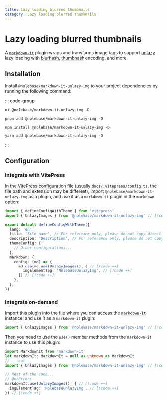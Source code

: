 ```yaml
---
title: Lazy loading blurred thumbnails
category: Lazy loading blurred thumbnails
---
```


<script setup>
import packageJSON from '~/packages/markdown-it-unlazy-img/package.json'
</script>

# Lazy loading blurred thumbnails <Badge type="tip" :text="`v${packageJSON.version}`" />

A [`markdown-it`](https://github.com/markdown-it/markdown-it) plugin wraps and transforms image tags to support [unlazy](https://github.com/johannschopplich/unlazy) lazy loading with [blurhash](https://github.com/woltapp/blurhash), [thumbhash](https://github.com/evanw/thumbhash) encoding, and more.

## Installation

Install `@nolebase/markdown-it-unlazy-img` to your project dependencies by running the following command:

::: code-group

```shell [@antfu/ni]
ni @nolebase/markdown-it-unlazy-img -D
```

```shell [pnpm]
pnpm add @nolebase/markdown-it-unlazy-img -D
```

```shell [npm]
npm install @nolebase/markdown-it-unlazy-img -D
```

```shell [yarn]
yarn add @nolebase/markdown-it-unlazy-img -D
```

:::

## Configuration

### Integrate with VitePress

In the VitePress configuration file (usually `docs/.vitepress/config.ts`, the file path and extension may be different), import `@nolebase/markdown-it-unlazy-img` as a plugin, and use it as a `markdown-it` plugin in the `markdown` option:

<!--@include: @/pages/en/snippets/details-colored-diff.md-->

```typescript
import { defineConfigWithTheme } from 'vitepress'
import { UnlazyImages } from '@nolebase/markdown-it-unlazy-img' // [!code ++]

export default defineConfigWithTheme({
  lang: 'en',
  title: 'Site name', // For reference only, please do not copy directly
  description: 'Description', // For reference only, please do not copy directly
  themeConfig: {
    // Other configurations...
  },
  markdown: {
    config: (md) => {
      md.use(md.use(UnlazyImages(), { // [!code ++]
        imgElementTag: 'NolebaseUnlazyImg', // [!code ++]
      }) // [!code ++]
    },
  },
})
```

### Integrate on-demand

<!--@include: @/pages/en/snippets/configure-on-your-own-warning.md-->

Import this plugin into the file where you can access the [`markdown-it`](https://github.com/markdown-it/markdown-it) instance, and use it as a `markdown-it` plugin:

```typescript
import { UnlazyImages } from '@nolebase/markdown-it-unlazy-img' // [!code ++]
```

Then you need to use the `use()` member methods from the `markdown-it` instance to use this plugin:

```typescript
import MarkdownIt from 'markdown-it'
let markdownIt: MarkdownIt = null as unknown as MarkdownIt
// ---cut---
import { UnlazyImages } from '@nolebase/markdown-it-unlazy-img' // [!code ++]

// Rest of the code...
// @noErrors
markdownIt.use(UnlazyImages(), { // [!code ++]
  imgElementTag: 'NolebaseUnlazyImg', // [!code ++]
}) // [!code ++]
```
